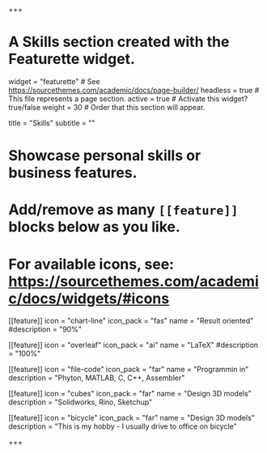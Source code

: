 +++
# A Skills section created with the Featurette widget.
widget = "featurette"  # See https://sourcethemes.com/academic/docs/page-builder/
headless = true  # This file represents a page section.
active = true  # Activate this widget? true/false
weight = 30  # Order that this section will appear.

title = "Skills"
subtitle = ""

# Showcase personal skills or business features.
# 
# Add/remove as many `[[feature]]` blocks below as you like.
# 
# For available icons, see: https://sourcethemes.com/academic/docs/widgets/#icons

[[feature]]
  icon = "chart-line"
  icon_pack = "fas"
  name = "Result oriented"
  #description = "90%"
  
[[feature]]
  icon = "overleaf"
  icon_pack = "ai"
  name = "LaTeX"
  #description = "100%"  
  
[[feature]]
  icon = "file-code"
  icon_pack = "far"
  name = "Programmin in"
  description = "Phyton, MATLAB, C, C++, Assembler"

[[feature]]
  icon = "cubes"
  icon_pack = "far"
  name = "Design 3D models"
  description = "Solidworks, Rino, Sketchup"

[[feature]]
  icon = "bicycle"
  icon_pack = "far"
  name = "Design 3D models"
  description = "This is my hobby - I usually drive to office on bicycle"

+++
